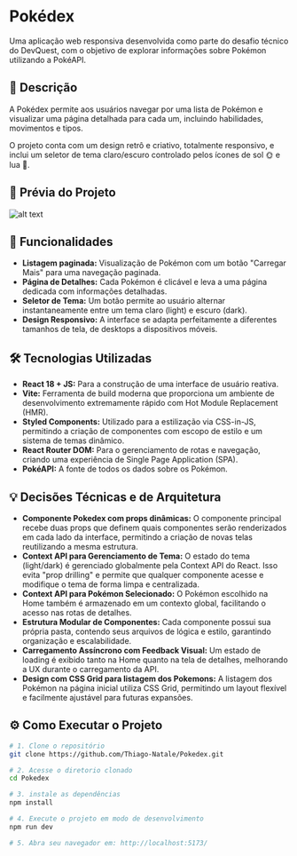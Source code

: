 # Pokédex

Uma aplicação web responsiva desenvolvida como parte do desafio técnico do DevQuest, com o objetivo de explorar informações sobre Pokémon utilizando a PokéAPI.

## 📖 Descrição

A Pokédex permite aos usuários navegar por uma lista de Pokémon e visualizar uma página detalhada para cada um, incluindo habilidades, movimentos e tipos.

O projeto conta com um design retrô e criativo, totalmente responsivo, e inclui um seletor de tema claro/escuro controlado pelos ícones de sol 🌞 e lua 🌙.

## 📸 Prévia do Projeto
![alt text](Animação.gif)

## 🚀 Funcionalidades

- **Listagem paginada:** Visualização de Pokémon com um botão "Carregar Mais" para uma navegação paginada.
- **Página de Detalhes:** Cada Pokémon é clicável e leva a uma página dedicada com informações detalhadas.
- **Seletor de Tema:** Um botão permite ao usuário alternar instantaneamente entre um tema claro (light) e escuro (dark).
- **Design Responsivo:** A interface se adapta perfeitamente a diferentes tamanhos de tela, de desktops a dispositivos móveis.

## 🛠️ Tecnologias Utilizadas

- **React 18 + JS:** Para a construção de uma interface de usuário reativa.
- **Vite:** Ferramenta de build moderna que proporciona um ambiente de desenvolvimento extremamente rápido com Hot Module Replacement (HMR).
- **Styled Components:** Utilizado para a estilização via CSS-in-JS, permitindo a criação de componentes com escopo de estilo e um sistema de temas dinâmico.
- **React Router DOM:** Para o gerenciamento de rotas e navegação, criando uma experiência de Single Page Application (SPA).
- **PokéAPI:** A fonte de todos os dados sobre os Pokémon.

## 💡 Decisões Técnicas e de Arquitetura

- **Componente Pokedex com props dinâmicas:** O componente principal recebe duas props que definem quais componentes serão renderizados em cada lado da interface, permitindo a criação de novas telas reutilizando a mesma estrutura.
- **Context API para Gerenciamento de Tema:** O estado do tema (light/dark) é gerenciado globalmente pela Context API do React. Isso evita "prop drilling" e permite que qualquer componente acesse e modifique o tema de forma limpa e centralizada.
- **Context API para Pokémon Selecionado:** O Pokémon escolhido na Home também é armazenado em um contexto global, facilitando o acesso nas rotas de detalhes.
- **Estrutura Modular de Componentes:** Cada componente possui sua própria pasta, contendo seus arquivos de lógica e estilo, garantindo organização e escalabilidade.
- **Carregamento Assíncrono com Feedback Visual:** Um estado de loading é exibido tanto na Home quanto na tela de detalhes, melhorando a UX durante o carregamento da API.
- **Design com CSS Grid para listagem dos Pokemons:** A listagem dos Pokémon na página inicial utiliza CSS Grid, permitindo um layout flexível e facilmente ajustável para futuras expansões.

## ⚙️ Como Executar o Projeto

```bash
# 1. Clone o repositório
git clone https://github.com/Thiago-Natale/Pokedex.git

# 2. Acesse o diretorio clonado
cd Pokedex

# 3. instale as dependências
npm install

# 4. Execute o projeto em modo de desenvolvimento
npm run dev

# 5. Abra seu navegador em: http://localhost:5173/